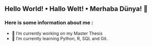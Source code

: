 ## Hello World! • Hallo Welt! • Merhaba Dünya!  👋

### Here is some information about me :

- 🔭 I’m currently working on my Master Thesis
- 🌱 I’m currently learning Python, R, SQL and Git.

<!--
**koiosi/koiosi** is a ✨ _special_ ✨ repository because its `README.md` (this file) appears on your GitHub profile.

Here are some ideas to get you started:

- 🔭 I’m currently working mostly on my Master Thesis
- 🌱 I’m currently learning Python, R, SQL and Git.
- 👯 I’m looking to collaborate on ...
- 🤔 I’m looking for help with ...
- 💬 Ask me about ...
- 📫 How to reach me: ...
- 😄 Pronouns: ...
- ⚡ Fun fact: ...
-->
